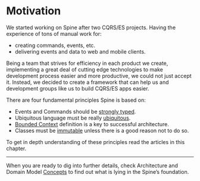 # Motivation

We started working on Spine after two CQRS/ES projects. Having the experience
of tons of manual work for:
- creating commands, events, etc.
- delivering events and data to web and mobile clients.

Being a team that strives for efficiency in each product we create, implementing a great deal of cutting edge technologies to make development process easier and more productive, we could not just accept it.
Instead, we decided to create a framework that can help us and development groups like us to build CQRS/ES apps easier.


There are four fundamental principles Spine is based on:
* Events and Commands should be [strongly typed](../motivation/strongly-typed.md). 
* Ubiquitous language must be really [ubiquitous](../motivation/ubiquitous-language.md).
* [Bounded Context](../motivation/bounded-context.md) definition is a key to successful architecture.
* Classes must be [immutable](../motivation/immutability.md) unless there is a
good reason not to do so.

To get in depth understanding of these principles read the articles in this chapter.

---
When you are ready to dig into further details, check  Architecture and Domain Model [Concepts](../concepts.md) to find out what is lying in the Spine’s foundation.